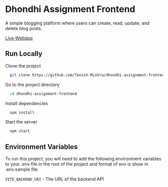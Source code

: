 # Dhondhi Assignment Frontend

A simple blogging platform where users can create, read, update, and delete blog posts.

[Live-Webapp](https://dhondhi-assignment.vercel.app/)

## Run Locally

Clone the project

```bash
  git clone https://github.com/Tanish-Mishra/dhondhi-assignment-frontend
```

Go to the project directory

```bash
  cd dhondhi-assignment-frontend
```

Install dependencies

```bash
  npm install
```

Start the server

```bash
  npm start
```

## Environment Variables

To run this project, you will need to add the following environment variables to your .env file in the root of the project and format of env is show in .env.sample file.

`VITE_BACKEND_URI` - The URL of the backend API



